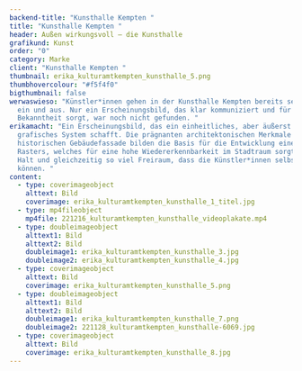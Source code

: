 ```yaml
---
backend-title: "Kunsthalle Kempten "
title: "Kunsthalle Kempten "
header: Außen wirkungsvoll – die Kunsthalle
grafikund: Kunst
order: "0"
category: Marke
client: "Kunsthalle Kempten "
thumbnail: erika_kulturamtkempten_kunsthalle_5.png
thumbhovercolour: "#f5f4f0"
bigthumbnail: false
werwaswieso: "Künstler*innen gehen in der Kunsthalle Kempten bereits seit Jahren
  ein und aus. Nur ein Erscheinungsbild, das klar kommuniziert und für
  Bekanntheit sorgt, war noch nicht gefunden. "
erikamacht: "Ein Erscheinungsbild, das ein einheitliches, aber äußerst flexibles
  grafisches System schafft. Die prägnanten architektonischen Merkmale der
  historischen Gebäudefassade bilden die Basis für die Entwicklung eines
  Rasters, welches für eine hohe Wiedererkennbarkeit im Stadtraum sorgt. Es gibt
  Halt und gleichzeitig so viel Freiraum, dass die Künstler*innen selbst wirken
  können. "
content:
  - type: coverimageobject
    alttext: Bild
    coverimage: erika_kulturamtkempten_kunsthalle_1_titel.jpg
  - type: mp4fileobject
    mp4file: 221216_kulturamtkempten_kunsthalle_videoplakate.mp4
  - type: doubleimageobject
    alttext1: Bild
    alttext2: Bild
    doubleimage1: erika_kulturamtkempten_kunsthalle_3.jpg
    doubleimage2: erika_kulturamtkempten_kunsthalle_4.jpg
  - type: coverimageobject
    alttext: Bild
    coverimage: erika_kulturamtkempten_kunsthalle_5.png
  - type: doubleimageobject
    alttext1: Bild
    alttext2: Bild
    doubleimage1: erika_kulturamtkempten_kunsthalle_7.png
    doubleimage2: 221128_kulturamtkempten_kunsthalle-6069.jpg
  - type: coverimageobject
    alttext: Bild
    coverimage: erika_kulturamtkempten_kunsthalle_8.jpg
---
```

